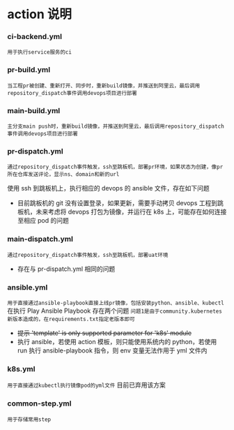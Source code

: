 # action 说明

### ci-backend.yml

`用于执行service服务的ci`

### pr-build.yml

`当工程pr被创建、重新打开、同步时，重新build镜像，并推送到阿里云，最后调用repository_dispatch事件调用devops项目进行部署`

### main-build.yml

`主分支main push时，重新build镜像，并推送到阿里云，最后调用repository_dispatch事件调用devops项目进行部署`

### pr-dispatch.yml

`通过repository_dispatch事件触发，ssh至跳板机，部署pr环境，如果状态为创建，像pr所在仓库发送评论，显示ns、domain和新的url`

使用 ssh 到跳板机上，执行相应的 devops 的 ansible 文件，存在如下问题

- 目前跳板机的 git 没有设置登录，如果更新，需要手动拷贝 devops 工程到跳板机，未来考虑将 devops 打包为镜像，并运行在 k8s 上，可能存在如何连接至相应 pod 的问题

### main-dispatch.yml

`通过repository_dispatch事件触发，ssh至跳板机，部署uat环境`

- 存在与 pr-dispatch.yml 相同的问题

### ansible.yml

`用于直接通过ansible-playbook直接上线pr镜像，包括安装python、ansible、kubectl`
在执行 Play Ansible Playbook 存在两个问题
`问题1是由于community.kubernetes新版本造成的，在requirements.txt指定老版本即可`

- ~~提示 'template' is only supported parameter for 'k8s' module~~
- 执行 ansible，若使用 action 模板，则只能使用系统内的 python，若使用 run 执行 ansible-playbook 指令，则 env 变量无法作用于 yml 文件内

### k8s.yml

`用于直接通过kubectl执行镜像pod的yml文件`
目前已弃用该方案

### common-step.yml

`用于存储常用step`
